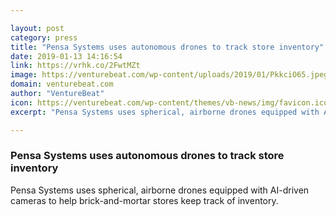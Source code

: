 ```yaml
---

layout: post
category: press
title: "Pensa Systems uses autonomous drones to track store inventory"
date: 2019-01-13 14:16:54
link: https://vrhk.co/2FwtMZt
image: https://venturebeat.com/wp-content/uploads/2019/01/PkkciO65.jpeg?w=1200&strip=all
domain: venturebeat.com
author: "VentureBeat"
icon: https://venturebeat.com/wp-content/themes/vb-news/img/favicon.ico
excerpt: "Pensa Systems uses spherical, airborne drones equipped with AI-driven cameras to help brick-and-mortar stores keep track of inventory."

---
```


### Pensa Systems uses autonomous drones to track store inventory

Pensa Systems uses spherical, airborne drones equipped with AI-driven cameras to help brick-and-mortar stores keep track of inventory.